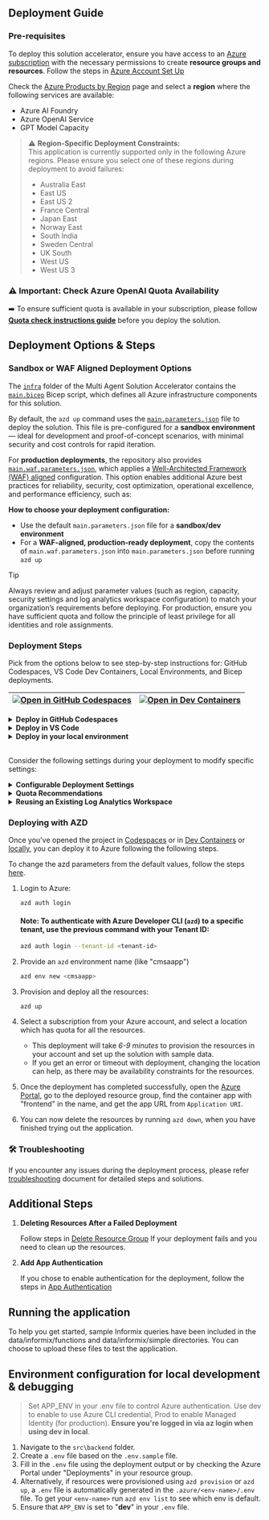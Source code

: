 ## **Deployment Guide**

### **Pre-requisites**

To deploy this solution accelerator, ensure you have access to an [Azure subscription](https://azure.microsoft.com/free/) with the necessary permissions to create **resource groups and resources**. Follow the steps in  [Azure Account Set Up](./AzureAccountSetUp.md) 

Check the [Azure Products by Region](https://azure.microsoft.com/en-us/explore/global-infrastructure/products-by-region/?products=all&regions=all) page and select a **region** where the following services are available:  

- Azure AI Foundry 
- Azure OpenAI Service  
- GPT Model Capacity

> ⚠️ **Region-Specific Deployment Constraints:**  
> This application is currently supported only in the following Azure regions. Please ensure you select one of these regions during deployment to avoid failures:
>
> - Australia East  
> - East US    
> - East US 2  
> - France Central  
> - Japan East  
> - Norway East  
> - South India  
> - Sweden Central  
> - UK South  
> - West US 
> - West US 3

### ⚠️ Important: Check Azure OpenAI Quota Availability  

➡️ To ensure sufficient quota is available in your subscription, please follow **[Quota check instructions guide](../docs/quota_check.md)** before you deploy the solution.

## Deployment Options & Steps

### Sandbox or WAF Aligned Deployment Options

The [`infra`](../infra) folder of the Multi Agent Solution Accelerator contains the [`main.bicep`](../infra/main.bicep) Bicep script, which defines all Azure infrastructure components for this solution.

By default, the `azd up` command uses the [`main.parameters.json`](../infra/main.parameters.json) file to deploy the solution. This file is pre-configured for a **sandbox environment** — ideal for development and proof-of-concept scenarios, with minimal security and cost controls for rapid iteration.

For **production deployments**, the repository also provides [`main.waf.parameters.json`](../infra/main.waf.parameters.json), which applies a [Well-Architected Framework (WAF) aligned](https://learn.microsoft.com/en-us/azure/well-architected/) configuration. This option enables additional Azure best practices for reliability, security, cost optimization, operational excellence, and performance efficiency, such as:

**How to choose your deployment configuration:**

* Use the default `main.parameters.json` file for a **sandbox/dev environment**
* For a **WAF-aligned, production-ready deployment**, copy the contents of `main.waf.parameters.json` into `main.parameters.json` before running `azd up`


> [!TIP]
> Always review and adjust parameter values (such as region, capacity, security settings and log analytics workspace configuration) to match your organization’s requirements before deploying. For production, ensure you have sufficient quota and follow the principle of least privilege for all identities and role assignments.

### Deployment Steps 

Pick from the options below to see step-by-step instructions for: GitHub Codespaces, VS Code Dev Containers, Local Environments, and Bicep deployments.

| [![Open in GitHub Codespaces](https://github.com/codespaces/badge.svg)](https://codespaces.new/microsoft/Modernize-your-Code-Solution-Accelerator) | [![Open in Dev Containers](https://img.shields.io/static/v1?style=for-the-badge&label=Dev%20Containers&message=Open&color=blue&logo=visualstudiocode)](https://vscode.dev/redirect?url=vscode://ms-vscode-remote.remote-containers/cloneInVolume?url=https://github.com/microsoft/Modernize-your-Code-Solution-Accelerator) |
|---|---|

<details>
  <summary><b>Deploy in GitHub Codespaces</b></summary>

### GitHub Codespaces

You can run this solution using GitHub Codespaces. The button will open a web-based VS Code instance in your browser:

1. Open the solution accelerator (this may take several minutes):

    [![Open in GitHub Codespaces](https://github.com/codespaces/badge.svg)](https://codespaces.new/microsoft/Modernize-your-Code-Solution-Accelerator)
2. Accept the default values on the create Codespaces page
3. Open a terminal window if it is not already open
4. Continue with the [deploying steps](#deploying-with-azd)

</details>

<details>
  <summary><b>Deploy in VS Code</b></summary>

 ### VS Code Dev Containers

You can run this solution in VS Code Dev Containers, which will open the project in your local VS Code using the [Dev Containers extension](https://marketplace.visualstudio.com/items?itemName=ms-vscode-remote.remote-containers):

1. Start Docker Desktop (install it if not already installed)
2. Open the project:

    [![Open in Dev Containers](https://img.shields.io/static/v1?style=for-the-badge&label=Dev%20Containers&message=Open&color=blue&logo=visualstudiocode)](https://vscode.dev/redirect?url=vscode://ms-vscode-remote.remote-containers/cloneInVolume?url=https://github.com/microsoft/Modernize-your-Code-Solution-Accelerator)


3. In the VS Code window that opens, once the project files show up (this may take several minutes), open a terminal window.
4. Continue with the [deploying steps](#deploying-with-azd)

</details>

<details>
  <summary><b>Deploy in your local environment</b></summary>

 ### Local environment

If you're not using one of the above options for opening the project, then you'll need to:

1. Make sure the following tools are installed:

    * [Azure Developer CLI (azd)](https://aka.ms/install-azd) <small>(v1.17.1+)</small> - version
    * [Python 3.9+](https://www.python.org/downloads/)
    * [Docker Desktop](https://www.docker.com/products/docker-desktop/)
    * [Git](https://git-scm.com/downloads)

2. Download the project code:

    ```shell
    azd init -t microsoft/Modernize-your-Code-Solution-Accelerator/
    ```

3. Open the project folder in your terminal or editor.

4. Continue with the [deploying steps](#deploying-with-azd).

</details>

<br/>

Consider the following settings during your deployment to modify specific settings:

 <details>
<Summary><b>Configurable Deployment Settings</b></Summary>

When you start the deployment, most parameters will have **default values**, but you can update the following settings by following the steps [here](../docs/CustomizingAzdParameters.md):  

| **Setting**                       | **Description**                                                                                      | **Default value**         |
|----------------------------------|------------------------------------------------------------------------------------------------------|----------------------------|
| **Azure Region**                 | The region where resources will be created.                                                         | East US                   |
| **Resource Prefix**              | Prefix for all resources created by this template. This prefix will be used to create unique names for all resources. The prefix must be unique within the resource group. | azdtemp                   |
| **Capacity**                     | Configure capacity for **gpt-4o**.                                                                   | 200                        |
| **Model Deployment Type**        | Change the Model Deployment Type (allowed values: Standard, GlobalStandard).                        | GlobalStandard             |
| **Model Name**                   | Set the Model Name (allowed values: gpt-4o).                                                        | gpt-4o                     |
| **Model Version**                | Set the Azure model version (allowed values: 2024-08-06).                                           | 2024-08-06                 |
| **Image Tag**                    | Set the Image tag (allowed values: latest, dev, hotfix).                                            | latest                     |
| **Existing Log analytics workspace** | To reuse the existing Log analytics workspace Id.                                                | `<Existing Workspace Id>` |
| **Jumpbox Admin Username**         | Specifies the administrator username for the Jumpbox Virtual Machine.                             | `JumpboxAdminUser`         |
| **Jumpbox Admin Password**         | Specifies the administrator password for the Jumpbox Virtual Machine.                             | `JumpboxAdminP@ssw0rd1234!` |
| **Cosmos DB Secondary Location**   | Specifies the secondary region for Cosmos DB. Set this if redundancy (`enableRedundancy`) is enabled. | `<Secondary Region>`        |


This accelerator can be configured to  use authentication. 

* To use authentication the installer must have the rights to create and register an application identity in their Azure environment.
After installation is complete, follow the directions in the [App Authentication](../docs/AddAuthentication.md) document to enable authentication.
* Note: If you enable authentication, all processing history and current processing will be performed for your specific user. Without authentication, all batch history from the tool will be visible to all users.

 </details>

<details>
<Summary><b> Quota Recommendations </b></Summary> 
  
By default, the **GPT model capacity** in deployment is set to **5k tokens**.  
> **We recommend increasing the capacity to 200k tokens for optimal performance.** 

To adjust quota settings, follow these [steps](../docs/AzureGPTQuotaSettings.md)

</details>

<details>

  <summary><b>Reusing an Existing Log Analytics Workspace</b></summary>

  Guide to get your [Existing Workspace ID](/docs/re-use-log-analytics.md)

</details>

### Deploying with AZD

Once you've opened the project in [Codespaces](#github-codespaces) or in [Dev Containers](#vs-code-dev-containers) or [locally](#local-environment), you can deploy it to Azure following the following steps. 

To change the azd parameters from the default values, follow the steps [here](../docs/CustomizingAzdParameters.md). 


1. Login to Azure:

   ```shell
   azd auth login
   ```

   #### Note: To authenticate with Azure Developer CLI (`azd`) to a specific tenant, use the previous command with your **Tenant ID**:

   ```sh
   azd auth login --tenant-id <tenant-id>
   ```

2. Provide an `azd` environment name (like "cmsaapp")

   ```sh
   azd env new <cmsaapp>
   ```

3. Provision and deploy all the resources:

    ```shell
    azd up
    ```
  
4. Select a subscription from your Azure account, and select a location which has quota for all the resources. 
    * This deployment will take *6-9 minutes* to provision the resources in your account and set up the solution with sample data. 
    * If you get an error or timeout with deployment, changing the location can help, as there may be availability constraints for the resources.

5. Once the deployment has completed successfully, open the [Azure Portal](https://portal.azure.com/), go to the deployed resource group, find the container app with "frontend" in the name, and get the app URL from `Application URI`.

6. You can now delete the resources by running `azd down`, when you have finished trying out the application. 

### 🛠️ Troubleshooting
 If you encounter any issues during the deployment process, please refer [troubleshooting](../docs/TroubleShootingSteps.md) document for detailed steps and solutions.

<h2>
Additional Steps
</h2>

1. **Deleting Resources After a Failed Deployment**

     Follow steps in [Delete Resource Group](../docs/DeleteResourceGroup.md) If your deployment fails and you need to clean up the resources.

1. **Add App Authentication**
   
    If you chose to enable authentication for the deployment, follow the steps in [App Authentication](../docs/AddAuthentication.md)

## Running the application

To help you get started, sample Informix queries have been included in the data/informix/functions and data/informix/simple directories. You can choose to upload these files to test the application.

## Environment configuration for local development & debugging
> Set APP_ENV in your .env file to control Azure authentication. Use dev to enable to use Azure CLI credential, Prod to enable Managed Identity (for production). **Ensure you're logged in via az login when using dev in local**.

1. Navigate to the `src\backend` folder.
2. Create a `.env` file based on the `.env.sample` file.
3. Fill in the `.env` file using the deployment output or by checking the Azure Portal under "Deployments" in your resource group.
4. Alternatively, if resources were
   provisioned using `azd provision` or `azd up`, a `.env` file is automatically generated in the `.azure/<env-name>/.env`
   file. To get your `<env-name>` run `azd env list` to see which env is default.
5. Ensure that `APP_ENV` is set to "**dev**" in your `.env` file.
